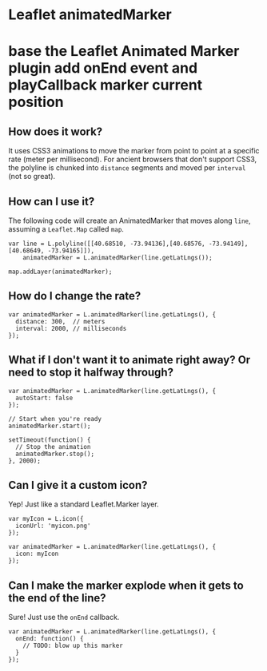 # Leaflet animatedMarker

# base the Leaflet Animated Marker plugin add onEnd event and playCallback marker current position

## How does it work?

It uses CSS3 animations to move the marker from point to point at a specific rate (meter per millisecond). For ancient browsers that don't support CSS3, the polyline is chunked into `distance` segments and moved per `interval` (not so great).

## How can I use it?

The following code will create an AnimatedMarker that moves along `line`, assuming a `Leaflet.Map` called `map`.

    var line = L.polyline([[40.68510, -73.94136],[40.68576, -73.94149],[40.68649, -73.94165]]),
        animatedMarker = L.animatedMarker(line.getLatLngs());

    map.addLayer(animatedMarker);

## How do I change the rate?

    var animatedMarker = L.animatedMarker(line.getLatLngs(), {
      distance: 300,  // meters
      interval: 2000, // milliseconds
    });


## What if I don't want it to animate right away? Or need to stop it halfway through?

    var animatedMarker = L.animatedMarker(line.getLatLngs(), {
      autoStart: false
    });

    // Start when you're ready
    animatedMarker.start();

    setTimeout(function() {
      // Stop the animation
      animatedMarker.stop();
    }, 2000);

## Can I give it a custom icon?

Yep! Just like a standard Leaflet.Marker layer.

    var myIcon = L.icon({
      iconUrl: 'myicon.png'
    });

    var animatedMarker = L.animatedMarker(line.getLatLngs(), {
      icon: myIcon
    });

## Can I make the marker explode when it gets to the end of the line?

Sure! Just use the `onEnd` callback.

    var animatedMarker = L.animatedMarker(line.getLatLngs(), {
      onEnd: function() {
        // TODO: blow up this marker
      }
    });

